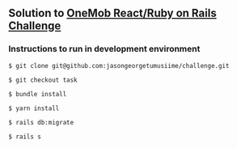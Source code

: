 ## Solution to [OneMob React/Ruby on Rails Challenge](https://github.com/OneMob/challenge)

### Instructions to run in development environment

```
$ git clone git@github.com:jasongeorgetumusiime/challenge.git

$ git checkout task

$ bundle install

$ yarn install

$ rails db:migrate

$ rails s
```
